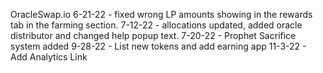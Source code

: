 OracleSwap.io
6-21-22 - fixed wrong LP amounts showing in the rewards tab in the farming section.
7-12-22 - allocations updated, added oracle distributor and changed help popup text.
7-20-22 - Prophet Sacrifice system added
9-28-22 - List new tokens and add earning app
11-3-22 - Add Analytics Link
